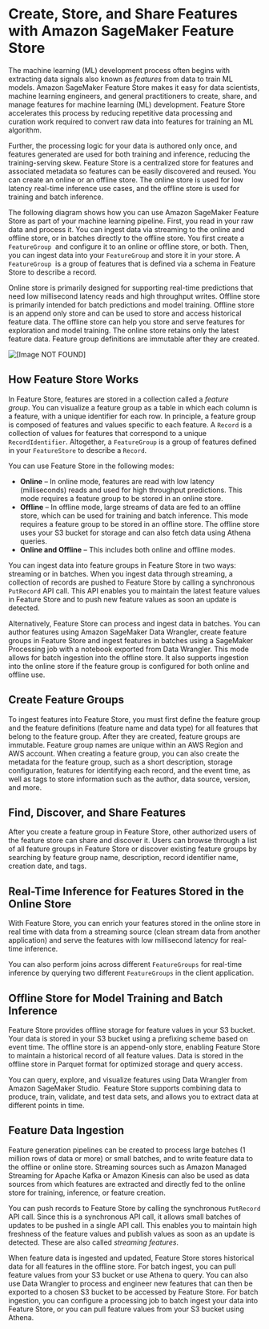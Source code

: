 # Create, Store, and Share Features with Amazon SageMaker Feature Store<a name="feature-store"></a>

The machine learning \(ML\) development process often begins with extracting data signals also known as *features* from data to train ML models\. Amazon SageMaker Feature Store makes it easy for data scientists, machine learning engineers, and general practitioners to create, share, and manage features for machine learning \(ML\) development\. Feature Store accelerates this process by reducing repetitive data processing and curation work required to convert raw data into features for training an ML algorithm\.

Further, the processing logic for your data is authored only once, and features generated are used for both training and inference, reducing the training\-serving skew\. Feature Store is a centralized store for features and associated metadata so features can be easily discovered and reused\. You can create an online or an offline store\. The online store is used for low latency real\-time inference use cases, and the offline store is used for training and batch inference\.   

The following diagram shows how you can use Amazon SageMaker Feature Store as part of your machine learning pipeline\. First, you read in your raw data and process it\. You can ingest data via streaming to the online and offline store, or in batches directly to the offline store\. You first create a `FeatureGroup`  and configure it to an online or offline store, or both\. Then, you can ingest data into your `FeatureGroup` and store it in your store\. A `FeatureGroup`  is a group of features that is defined via a schema in Feature Store to describe a record\.

 Online store is primarily designed for supporting real\-time predictions that need low millisecond latency reads and high throughput writes\. Offline store is primarily intended for batch predictions and model training\. Offline store is an append only store and can be used to store and access historical feature data\. The offline store can help you store and serve features for exploration and model training\. The online store retains only the latest feature data\. Feature group definitions are immutable after they are created\.

![\[Image NOT FOUND\]](http://docs.aws.amazon.com/sagemaker/latest/dg/images/feature-store-overview.png)

## How Feature Store Works<a name="how-feature-store-works"></a>

In Feature Store, features are stored in a collection called a *feature group*\. You can visualize a feature group as a table in which each column is a feature, with a unique identifier for each row\. In principle, a feature group is composed of features and values specific to each feature\. A `Record` is a collection of values for features that correspond to a unique `RecordIdentifier`\. Altogether, a `FeatureGroup` is a group of features defined in your `FeatureStore` to describe a `Record`\.  

 You can use Feature Store in the following modes:  
+  **Online** – In online mode, features are read with low latency \(milliseconds\) reads and used for high throughput predictions\. This mode requires a feature group to be stored in an online store\.  
+  **Offline** – In offline mode, large streams of data are fed to an offline store, which can be used for training and batch inference\. This mode requires a feature group to be stored in an offline store\. The offline store uses your S3 bucket for storage and can also fetch data using Athena queries\.  
+  **Online and Offline** – This includes both online and offline modes\. 

You can ingest data into feature groups in Feature Store in two ways: streaming or in batches\. When you ingest data through streaming, a collection of records are pushed to Feature Store by calling a synchronous `PutRecord` API call\. This API enables you to maintain the latest feature values in Feature Store and to push new feature values as soon an update is detected\. 

Alternatively, Feature Store can process and ingest data in batches\. You can author features using Amazon SageMaker Data Wrangler, create feature groups in Feature Store and ingest features in batches using a SageMaker Processing job with a notebook exported from Data Wrangler\. This mode allows for batch ingestion into the offline store\. It also supports ingestion into the online store if the feature group is configured for both online and offline use\.  

## Create Feature Groups<a name="create-feature-groups"></a>

To ingest features into Feature Store, you must first define the feature group and the feature definitions \(feature name and data type\) for all features that belong to the feature group\. After they are created, feature groups are immutable\. Feature group names are unique within an AWS Region and AWS account\. When creating a feature group, you can also create the metadata for the feature group, such as a short description, storage configuration, features for identifying each record, and the event time, as well as tags to store information such as the author, data source, version, and more\. 

## Find, Discover, and Share Features<a name="Find-discover-share-features"></a>

After you create a feature group in Feature Store, other authorized users of the feature store can share and discover it\. Users can browse through a list of all feature groups in Feature Store or discover existing feature groups by searching by feature group name, description, record identifier name, creation date, and tags\.  

## Real\-Time Inference for Features Stored in the Online Store <a name="real-time-inference"></a>

With Feature Store, you can enrich your features stored in the online store in real time with data from a streaming source \(clean stream data from another application\) and serve the features with low millisecond latency for real\-time inference\.  

You can also perform joins across different `FeatureGroups` for real\-time inference by querying two different `FeatureGroups` in the client application\.  

## Offline Store for Model Training and Batch Inference<a name="offline-store-for-model-training"></a>

Feature Store provides offline storage for feature values in your S3 bucket\. Your data is stored in your S3 bucket using a prefixing scheme based on event time\. The offline store is an append\-only store, enabling Feature Store to maintain a historical record of all feature values\. Data is stored in the offline store in Parquet format for optimized storage and query access\.

You can query, explore, and visualize features using Data Wrangler from Amazon SageMaker Studio\.  Feature Store supports combining data to produce, train, validate, and test data sets, and allows you to extract data at different points in time\. 

## Feature Data Ingestion<a name="feature-data-ingestion"></a>

Feature generation pipelines can be created to process large batches \(1 million rows of data or more\) or small batches, and to write feature data to the offline or online store\. Streaming sources such as Amazon Managed Streaming for Apache Kafka or Amazon Kinesis can also be used as data sources from which features are extracted and directly fed to the online store for training, inference, or feature creation\.  

You can push records to Feature Store by calling the synchronous `PutRecord` API call\. Since this is a synchronous API call, it allows small batches of updates to be pushed in a single API call\. This enables you to maintain high freshness of the feature values and publish values as soon as an update is detected\. These are also called *streaming features*\. 

When feature data is ingested and updated, Feature Store stores historical data for all features in the offline store\. For batch ingest, you can pull feature values from your S3 bucket or use Athena to query\. You can also use Data Wrangler to process and engineer new features that can then be exported to a chosen S3 bucket to be accessed by Feature Store\. For batch ingestion, you can configure a processing job to batch ingest your data into Feature Store, or you can pull feature values from your S3 bucket using Athena\.  

## <a name="w1291aac24c25"></a>